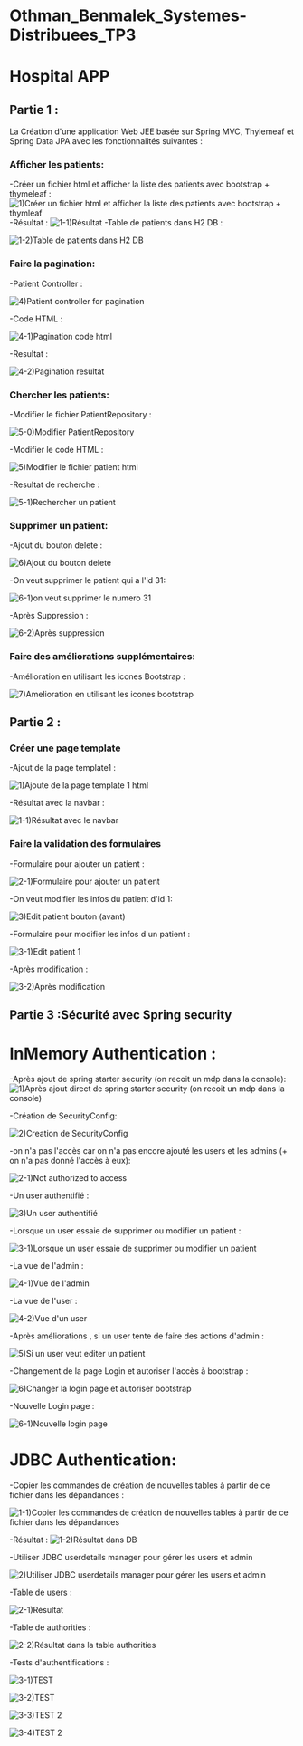 # Othman_Benmalek_Systemes-Distribuees_TP3
# Hospital APP 

## Partie 1 :
La Création d'une application Web JEE basée sur Spring MVC, Thylemeaf et Spring Data JPA avec les fonctionnalités suivantes :

### Afficher les patients:
   -Créer un fichier html et afficher la liste des patients avec bootstrap + thymeleaf :
![1)Créer un fichier html et afficher la liste des patients avec bootstrap + thymleaf](https://github.com/OTHMAN-BENMALEK/Othman_Benmalek_Systemes-Distribues_TP3/assets/159661363/c95ebabf-3425-4f7a-b1f7-5a2bcdb1cb25)
   -Résultat :
![1-1)Résultat ](https://github.com/OTHMAN-BENMALEK/Othman_Benmalek_Systemes-Distribues_TP3/assets/159661363/a73e382e-3a72-4241-849f-134bd3b3ddf5)
   -Table de patients dans H2 DB :
   
![1-2)Table de patients dans H2 DB](https://github.com/OTHMAN-BENMALEK/Othman_Benmalek_Systemes-Distribues_TP3/assets/159661363/7853119f-9d64-4722-a366-437fa29ba48b)

### Faire la pagination:
   -Patient Controller : 
   
![4)Patient controller for pagination ](https://github.com/OTHMAN-BENMALEK/Othman_Benmalek_Systemes-Distribues_TP3/assets/159661363/7f389708-97c8-4478-a163-d7c78faa4c6c)

   -Code HTML :

![4-1)Pagination code html ](https://github.com/OTHMAN-BENMALEK/Othman_Benmalek_Systemes-Distribues_TP3/assets/159661363/f19b43f1-001c-4fd9-a3d8-104081dda12e)

   -Resultat :
   
![4-2)Pagination resultat](https://github.com/OTHMAN-BENMALEK/Othman_Benmalek_Systemes-Distribues_TP3/assets/159661363/5aac1365-31be-4013-aff4-8dea8624e224)

### Chercher les patients:
   -Modifier le fichier PatientRepository :
   
![5-0)Modifier PatientRepository ](https://github.com/OTHMAN-BENMALEK/Othman_Benmalek_Systemes-Distribues_TP3/assets/159661363/ed3330d8-f8bb-4dda-a335-786d26cf83c3)

   -Modifier le code HTML :
   
![5)Modifier le fichier patient html](https://github.com/OTHMAN-BENMALEK/Othman_Benmalek_Systemes-Distribues_TP3/assets/159661363/882de00d-70f9-49c4-8db6-76827a16cee5)

   -Resultat de recherche :

   ![5-1)Rechercher un patient](https://github.com/OTHMAN-BENMALEK/Othman_Benmalek_Systemes-Distribues_TP3/assets/159661363/cb010d6a-f7ee-403b-a761-0d9a81c179cb)


### Supprimer un patient:

   -Ajout du bouton delete :
   
![6)Ajout du bouton delete](https://github.com/OTHMAN-BENMALEK/Othman_Benmalek_Systemes-Distribues_TP3/assets/159661363/e101073f-e65d-450f-bfff-fb9004dfdfa2)

   -On veut supprimer le patient qui a l'id 31:

![6-1)on veut supprimer le numero 31](https://github.com/OTHMAN-BENMALEK/Othman_Benmalek_Systemes-Distribues_TP3/assets/159661363/142217d4-fbce-423f-921f-addd02e9639a)

   -Après Suppression :
   
![6-2)Après suppression](https://github.com/OTHMAN-BENMALEK/Othman_Benmalek_Systemes-Distribues_TP3/assets/159661363/d70ab101-5940-4395-8044-414552fbe6ce)

### Faire des améliorations supplémentaires:
   -Amélioration en utilisant les icones Bootstrap :

![7)Amelioration en utilisant les icones bootstrap ](https://github.com/OTHMAN-BENMALEK/Othman_Benmalek_Systemes-Distribues_TP3/assets/159661363/c542cd33-d31e-4eee-8031-0dd03084227d)



## Partie 2 :

### Créer une page template
  -Ajout de la page template1 :
  
![1)Ajoute de la page template 1 html](https://github.com/OTHMAN-BENMALEK/Othman_Benmalek_Systemes-Distribues_TP3/assets/159661363/83d43391-17f1-4325-b50b-ca4f404f6252)

  -Résultat avec la navbar :
  
![1-1)Résultat avec le navbar](https://github.com/OTHMAN-BENMALEK/Othman_Benmalek_Systemes-Distribues_TP3/assets/159661363/f9d88fa3-c69b-4953-ab2b-576604da33b3)

  
### Faire la validation des formulaires

  -Formulaire pour ajouter un patient :
  
![2-1)Formulaire pour ajouter un patient](https://github.com/OTHMAN-BENMALEK/Othman_Benmalek_Systemes-Distribues_TP3/assets/159661363/ed9a34c9-6080-4cdf-8085-ad917fb67705)


  -On veut modifier les infos du patient d'id 1:
  
![3)Edit patient bouton (avant)](https://github.com/OTHMAN-BENMALEK/Othman_Benmalek_Systemes-Distribues_TP3/assets/159661363/589bf743-85ed-4624-972e-d66331cad51b)


  -Formulaire pour modifier les infos d'un patient :

  ![3-1)Edit patient 1 ](https://github.com/OTHMAN-BENMALEK/Othman_Benmalek_Systemes-Distribues_TP3/assets/159661363/ea081a88-7baf-472f-92ae-6d3698fb3550)

  -Après modification :

  ![3-2)Après modification ](https://github.com/OTHMAN-BENMALEK/Othman_Benmalek_Systemes-Distribues_TP3/assets/159661363/77314845-b15c-4031-9d30-ed2d353038c6)




## Partie 3 :Sécurité avec Spring security 
   # InMemory Authentication :

   -Après ajout de spring starter security (on recoit un mdp dans la console):
![1)Après ajout direct de spring starter security (on recoit un mdp dans la console)](https://github.com/OTHMAN-BENMALEK/Othman_Benmalek_Systemes-Distribues_TP3/assets/159661363/74c45f90-e563-46d6-a9bb-c938c8870074)


   -Création de SecurityConfig:

![2)Creation de SecurityConfig](https://github.com/OTHMAN-BENMALEK/Othman_Benmalek_Systemes-Distribues_TP3/assets/159661363/0e281ce7-1a5e-4785-9cac-f611c861994a)

   -on n'a pas l'accès car on n'a pas encore ajouté les users et les admins (+ on n'a pas donné l'accès à eux): 

![2-1)Not authorized to access ](https://github.com/OTHMAN-BENMALEK/Othman_Benmalek_Systemes-Distribues_TP3/assets/159661363/72ac7610-7f23-4a5d-a67b-58f155db77ac)

   -Un user authentifié :

![3)Un user authentifié ](https://github.com/OTHMAN-BENMALEK/Othman_Benmalek_Systemes-Distribues_TP3/assets/159661363/521af64e-ac6a-45f3-aba3-840742d070a5)

   -Lorsque un user essaie de supprimer ou modifier un patient :

![3-1)Lorsque un user essaie de supprimer ou modifier un patient](https://github.com/OTHMAN-BENMALEK/Othman_Benmalek_Systemes-Distribues_TP3/assets/159661363/7bce9f39-9467-488b-9797-4870ddd27a18)

   -La vue de l'admin :

![4-1)Vue de l'admin ](https://github.com/OTHMAN-BENMALEK/Othman_Benmalek_Systemes-Distribues_TP3/assets/159661363/ba9f5987-b662-4d4c-9526-c8851078d16f)

   -La vue de l'user :

![4-2)Vue d'un user](https://github.com/OTHMAN-BENMALEK/Othman_Benmalek_Systemes-Distribues_TP3/assets/159661363/2330a8a0-57bb-4d4c-a8bf-aac07b3fb75b)

   -Après améliorations , si un user tente de faire des actions d'admin :

![5)Si un user veut editer un patient ](https://github.com/OTHMAN-BENMALEK/Othman_Benmalek_Systemes-Distribues_TP3/assets/159661363/d7a32709-023e-46a5-b9fa-87513f0731e5)

   -Changement de la page Login et autoriser l'accès à bootstrap :

![6)Changer la login page et autoriser bootstrap ](https://github.com/OTHMAN-BENMALEK/Othman_Benmalek_Systemes-Distribues_TP3/assets/159661363/48334797-6031-4560-8802-26cfb7cdd057)

   -Nouvelle Login page :

![6-1)Nouvelle login page ](https://github.com/OTHMAN-BENMALEK/Othman_Benmalek_Systemes-Distribues_TP3/assets/159661363/3cf488b8-ecac-43df-a455-a3d583ae0ec9)

# JDBC Authentication:

   
   -Copier les commandes de création de nouvelles tables à partir de ce fichier dans les dépandances :
   
![1-1)Copier les commandes de création de nouvelles tables à partir de ce fichier dans les dépandances](https://github.com/OTHMAN-BENMALEK/Othman_Benmalek_Systemes-Distribues_TP3/assets/159661363/26eb076e-69dd-4663-a0bf-089322eff59e)

   -Résultat :
![1-2)Résultat dans DB](https://github.com/OTHMAN-BENMALEK/Othman_Benmalek_Systemes-Distribues_TP3/assets/159661363/a90cba2f-347d-4baf-ae23-028e789acf73)


 -Utiliser JDBC userdetails manager pour gérer les users et admin 
 
![2)Utiliser JDBC userdetails manager pour gérer les users et admin](https://github.com/OTHMAN-BENMALEK/Othman_Benmalek_Systemes-Distribues_TP3/assets/159661363/9506e7ba-1180-4df3-8b55-ced54285d72b)

 -Table de users  :

 ![2-1)Résultat ](https://github.com/OTHMAN-BENMALEK/Othman_Benmalek_Systemes-Distribues_TP3/assets/159661363/a856975e-5b4e-4150-b102-6140b0f668f7)

-Table de authorities :

![2-2)Résultat dans la table authorities](https://github.com/OTHMAN-BENMALEK/Othman_Benmalek_Systemes-Distribues_TP3/assets/159661363/1ee0e3c9-abd2-4dc3-a827-6ead42158e17)

-Tests d'authentifications :

![3-1)TEST](https://github.com/OTHMAN-BENMALEK/Othman_Benmalek_Systemes-Distribues_TP3/assets/159661363/54c899b6-5a82-44a7-8a51-bb9e9a96d95c)

![3-2)TEST ](https://github.com/OTHMAN-BENMALEK/Othman_Benmalek_Systemes-Distribues_TP3/assets/159661363/1908a5ac-1b29-4cca-83be-e082049efa73)

![3-3)TEST 2](https://github.com/OTHMAN-BENMALEK/Othman_Benmalek_Systemes-Distribues_TP3/assets/159661363/715d39b3-467e-4b88-8fcc-0e60d779737b)

![3-4)TEST 2](https://github.com/OTHMAN-BENMALEK/Othman_Benmalek_Systemes-Distribues_TP3/assets/159661363/fede04d3-6481-4906-a272-fe7d25cf9fb9)

 
